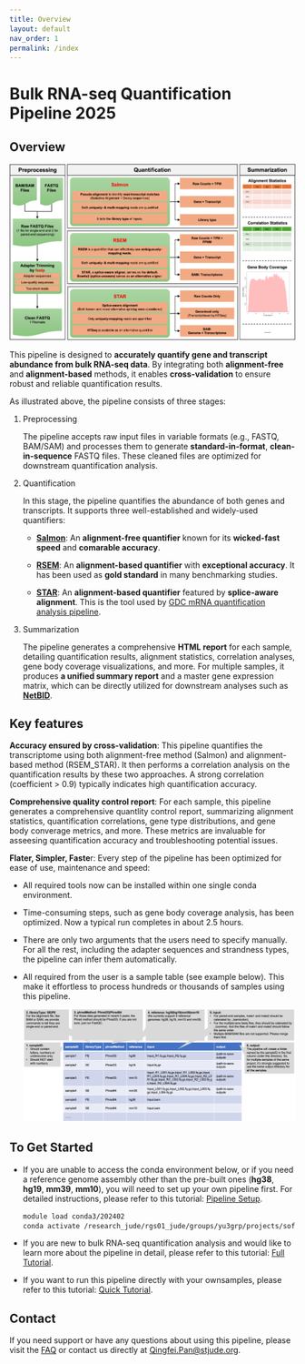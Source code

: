 ```yaml
---
title: Overview
layout: default
nav_order: 1
permalink: /index
---
```


# Bulk RNA-seq Quantification Pipeline 2025

## Overview

![Picture](./docs/figures/overview.png)

This pipeline is designed to **accurately quantify gene and transcript abundance from bulk RNA-seq data**. By integrating both **alignment-free** and **alignment-based** methods, it enables **cross-validation** to ensure robust and reliable quantification results.

As illustrated above, the pipeline consists of three stages:

1. Preprocessing

   The pipeline accepts raw input files in variable formats (e.g., FASTQ, BAM/SAM) and processes them to generate **standard-in-format**, **clean-in-sequence** FASTQ files. These cleaned files are optimized for downstream quantification analysis.

2. Quantification

   In this stage, the pipeline quantifies the abundance of both genes and transcripts. It supports three well-established and widely-used quantifiers:

   - [**Salmon**](https://salmon.readthedocs.io/en/latest/salmon.html): An **alignment-free quantifier** known for its **wicked-fast speed** and **comarable accuracy**.


   - [**RSEM**](https://github.com/bli25/RSEM_tutorial): An **alignment-based quantifier** with **exceptional accuracy**. It has been used as **gold standard** in many benchmarking studies.


   - [**STAR**](https://github.com/alexdobin/STAR/blob/master/doc/STARmanual.pdf): An **alignment-based quantifier** featured by **splice-aware alignment**. This is the tool used by [GDC mRNA quantification analysis pipeline](https://docs.gdc.cancer.gov/Data/Bioinformatics_Pipelines/Expression_mRNA_Pipeline).


3. Summarization

   The pipeline generates a comprehensive **HTML report** for each sample, detailing quantification results, alignment statistics, correlation analyses, gene body coverage visualizations, and more. For multiple samples, it produces **a unified summary report** and a master gene expression matrix, which can be directly utilized for downstream analyses such as [**NetBID**](https://github.com/jyyulab/NetBID).



## Key features

**Accuracy ensured by cross-validation**: This pipeline quantifies the transcriptome using both alignment-free method (Salmon) and alignment-based method (RSEM_STAR). It then performs a correlation analysis on the quantification results by these two approaches. A strong correlation (coefficient > 0.9) typically indicates high quantification accuracy.

**Comprehensive quality control report**: For each sample, this pipeline generates a comprehensive quantlity control report, summarizing alignment statistics, quantification correlations, gene type distributions, and gene body converage metrics, and more. These metrics are invaluable for asseesing quantification accuracy and troubleshooting potential issues.

**Flater, Simpler, Faste**r: Every step of the pipeline has been optimized for ease of use, maintenance and speed:

- All required tools now can be installed within one single conda environment.

- Time-consuming steps, such as gene body coverage analysis, has been optimized. Now a typical run completes in about 2.5 hours.

- There are only two arguments that the users need to specify manually. For all the rest, including the adapter sequences and strandness types, the pipeline can infer them automatically.

- All required from the user is a sample table (see example below). This make it effortless to process hundreds or thousands of samples using this pipeline. 

  ![Picture](./docs/figures/sampleTable_template.png)

## To Get Started

- If you are unable to access the conda environment below, or if you need a reference genome assembly other than the pre-built ones (**hg38**, **hg19**, **mm39**, **mm10**), you will need to set up your own pipeline first. For detailed instructions, please refer to this tutorial: [Pipeline Setup](https://jyyulab.github.io/bulkRNAseq_quantification_pipeline/docs/1_pipeline_setup/index).

  ```bash
  module load conda3/202402
  conda activate /research_jude/rgs01_jude/groups/yu3grp/projects/software_JY/yu3grp/conda_env/bulkRNAseq_2025
  ```

- If you are new to bulk RNA-seq quantification analysis and would like to learn more about the pipeline in detail, please refer to this tutorial: [Full Tutorial](https://jyyulab.github.io/bulkRNAseq_quantification_pipeline/docs/3_full_tutorial/index).

- If you want to run this pipeline directly with your ownsamples, please refer to this tutorial: [Quick Tutorial](https://jyyulab.github.io/bulkRNAseq_quantification_pipeline/docs/2_quick_tutorial/quick_tutorial).

 

## Contact

If you need support or have any questions about using this pipeline, please visit the [FAQ](https://jyyulab.github.io/bulkRNAseq_quantification_pipeline/docs/4_FAQ/FAQ) or contact us directly at Qingfei.Pan@stjude.org.